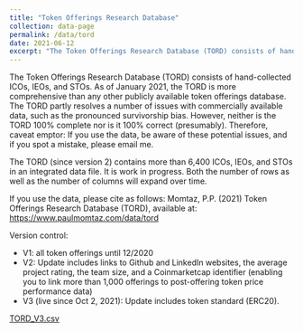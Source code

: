```yaml
---
title: "Token Offerings Research Database"
collection: data-page
permalink: /data/tord
date: 2021-06-12
excerpt: "The Token Offerings Research Database (TORD) consists of hand-collected ICOs, IEOs, and STOs. As of June 2021, the TORD is more comprehensive than any other publicly available token offerings database."
---
```


The Token Offerings Research Database (TORD) consists of hand-collected ICOs, IEOs, and STOs. As of January 2021, the TORD is more comprehensive than any other publicly available token offerings database. The TORD partly resolves a number of issues with commercially available data, such as the pronounced survivorship bias. However, neither is the TORD 100% complete nor is it 100% correct (presumably). Therefore, caveat emptor: If you use the data, be aware of these potential issues, and if you spot a mistake, please email me.

The TORD (since version 2) contains more than 6,400 ICOs, IEOs, and STOs in an integrated data file. It is work in progress. Both the number of rows as well as the number of columns will expand over time.

If you use the data, please cite as follows: Momtaz, P.P. (2021) Token Offerings Research Database (TORD), available at: <a href="https://www.paulmomtaz.com/data/tord" target="_blank">https://www.paulmomtaz.com/data/tord</a>

Version control:
- V1: all token offerings until 12/2020
- V2: Update includes links to Github and LinkedIn websites, the average project rating, the team size, and a Coinmarketcap identifier (enabling you to link more than 1,000 offerings to post-offering token price performance data)
- V3 (live since Oct 2, 2021): Update includes token standard (ERC20).

[TORD_V3.csv](/files/tord_v3.csv)
